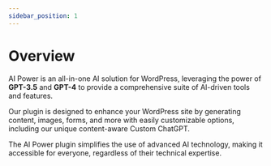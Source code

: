 ```yaml
---
sidebar_position: 1
---
```


# Overview

AI Power is an all-in-one AI solution for WordPress, leveraging the power of **GPT-3.5** and **GPT-4** to provide a comprehensive suite of AI-driven tools and features.

Our plugin is designed to enhance your WordPress site by generating content, images, forms, and more with easily customizable options, including our unique content-aware Custom ChatGPT.

The AI Power plugin simplifies the use of advanced AI technology, making it accessible for everyone, regardless of their technical expertise.
